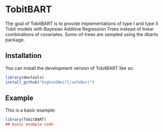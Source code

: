 
# TobitBART

<!-- badges: start -->
<!-- badges: end -->

The goal of TobitBART is to provide implementations of type I and type II Tobit models with Bayesian Additive Regression Trees instead of linear combinations of covariates. Sums-of-trees are sampled using the dbarts package.

## Installation

You can install the development version of TobitBART like so:

``` r
library(devtools)
install_github("EoghanONeill/safeBart")
```

## Example

This is a basic example:

``` r
library(TobitBART)
## basic example code
```

